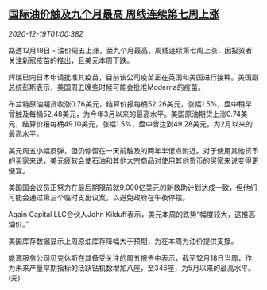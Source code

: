 <!--1608341004000-->
[国际油价触及九个月最高 周线连续第七周上涨](https://cn.reuters.com/article/global-oil-drv-1218-idCNKBS28T01Q)
------

<div><i>2020-12-19T01:00:38Z</i></div><p>路透12月18日 - 油价周五上涨，至九个月最高，周线连续第七周上涨，因投资者关注新冠疫苗的推出，且美元本周下跌。</p><p>辉瑞已向日本申请批准其疫苗，目前该公司疫苗正在英国和美国进行接种。美国副总统彭斯表示，美国周五晚些时候可能会批准Moderna的疫苗。</p><p>布兰特原油期货收涨0.76美元，结算价报每桶52.26美元，涨幅1.5%，盘中稍早曾触及每桶52.48美元，为今年3月以来的最高水平。美国原油期货上涨0.74美元，结算价报每桶49.10美元，涨幅1.5%，盘中曾达到49.28美元，为2月以来的最高水平。</p><p>美元周五小幅反弹，但仍停留在一天前触及的两年半低点附近。对于使用其他货币的买家来说，美元疲软会使石油和其他大宗商品对使用其他货币的买家来说变得更便宜。</p><p>美国国会议员正努力在最后期限前就9,000亿美元的新救助计划达成一致，但他们可能会通过第三个临时支出议案，以避免政府在午夜停摆。</p><p>Again Capital LLC合伙人John Kilduff表示，美元本周的跌势“幅度较大，这推高油价。”</p><p>美国库存数据显示上周原油库存降幅大于预期，为在本周为油价提供支撑。</p><p>能源服务公司贝克休斯在其备受关注的周五报告中表示，截至12月18日当周，作为未来产量早期指标的活跃钻机数增加八座，至346座，为5月以来的最高水平。(完)</p>
